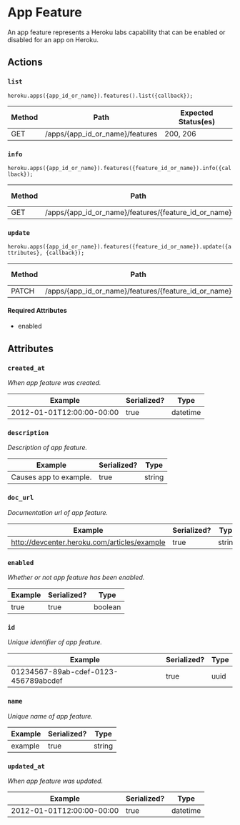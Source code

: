 # App Feature

An app feature represents a Heroku labs capability that can be enabled or disabled for an app on Heroku.

## Actions

### `list`

`heroku.apps({app_id_or_name}).features().list({callback});`

Method | Path | Expected Status(es)
--- | --- | ---
GET | /apps/{app_id_or_name}/features | 200, 206

### `info`

`heroku.apps({app_id_or_name}).features({feature_id_or_name}).info({callback});`

Method | Path | Expected Status(es)
--- | --- | ---
GET | /apps/{app_id_or_name}/features/{feature_id_or_name} | 200

### `update`

`heroku.apps({app_id_or_name}).features({feature_id_or_name}).update({attributes}, {callback});`

Method | Path | Expected Status(es)
--- | --- | ---
PATCH | /apps/{app_id_or_name}/features/{feature_id_or_name} | 200

#### Required Attributes

- enabled

## Attributes

### `created_at`

*When app feature was created.*

Example | Serialized? | Type
--- | --- | ---
2012-01-01T12:00:00-00:00 | true | datetime

### `description`

*Description of app feature.*

Example | Serialized? | Type
--- | --- | ---
Causes app to example. | true | string

### `doc_url`

*Documentation url of app feature.*

Example | Serialized? | Type
--- | --- | ---
http://devcenter.heroku.com/articles/example | true | string

### `enabled`

*Whether or not app feature has been enabled.*

Example | Serialized? | Type
--- | --- | ---
true | true | boolean

### `id`

*Unique identifier of app feature.*

Example | Serialized? | Type
--- | --- | ---
01234567-89ab-cdef-0123-456789abcdef | true | uuid

### `name`

*Unique name of app feature.*

Example | Serialized? | Type
--- | --- | ---
example | true | string

### `updated_at`

*When app feature was updated.*

Example | Serialized? | Type
--- | --- | ---
2012-01-01T12:00:00-00:00 | true | datetime


